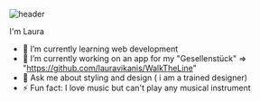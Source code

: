 ![header](https://capsule-render.vercel.app/api?type=slice&color=auto&height=200&section=header&text=Hi%20there!&animation=fadeIn&fontAlign=80&fontAlignY=35)

I'm Laura
- 🌱 I’m currently learning web development 
- 🔭 I’m currently working on an app for my "Gesellenstück"  => "https://github.com/lauravikanis/WalkTheLine"
- 💬 Ask me about styling and design ( i am a trained designer)
- ⚡ Fun fact: I love music but can't play any musical instrument

<!--
**lauravikanis/lauravikanis** is a ✨ _special_ ✨ repository because its `README.md` (this file) appears on your GitHub profile.

Here are some ideas to get you started:


- 👯 I’m looking to collaborate on ...
- 🤔 I’m looking for help with ...
- 📫 How to reach me: ...
- 😄 Pronouns: ...
-->
